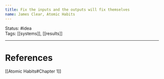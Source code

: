 ```yaml
---
title: Fix the inputs and the outputs will fix themselves
name: James Clear, Atomic Habits
---
```


Status: #idea  
Tags: [[systems]], [[results]]

---
# References
[[Atomic Habits#Chapter 1]]